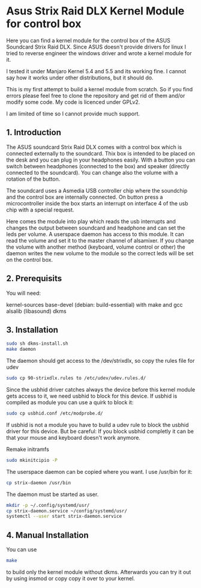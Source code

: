 # Asus Strix Raid DLX Kernel Module for control box

Here you can find a kernel module for the control box of the ASUS Soundcard Strix Raid DLX.
Since ASUS doesn't provide drivers for linux I tried to reverse engineer the windows driver and wrote a kernel module for it.

I tested it under Manjaro Kernel 5.4 and 5.5 and its working fine. I cannot say how it works under other distributions, but it should do.

This is my first attempt to build a kernel module from scratch. So if you find errors please feel free to clone the repository and get rid of them and/or modify some code.
My code is licenced under GPLv2.

I am limited of time so I cannot provide much support.

## 1. Introduction

The ASUS soundcard Strix Raid DLX comes with a control box which is connected externally to the soundcard. Thix box is intended to be placed on the desk and you can plug in your headphones easily.
With a button you can switch between headphones (connected to the box) and speaker (directly connected to the soundcard). You can change also the volume with a rotation of the button.

The soundcard uses a Asmedia USB controller chip where the soundchip and the control box are internally connected. 
On button press a microcontroller inside the box starts an interrupt on interface 4 of the usb chip with a special request.

Here comes the module into play which reads the usb interrupts and changes the output between soundcard and headphone and can set the leds per volume.
A userspace daemon has access to this module. It can read the volume and set it to the master channel of alsamixer. If you change the volume with another method (keyboard, volume control
or other) the daemon writes the new volume to the module so the correct leds will be set on the control box.

## 2. Prerequisits

You will need:

kernel-sources
base-devel (debian: build-essential) with make and gcc
alsalib (libasound)
dkms


## 3. Installation

```bash
sudo sh dkms-install.sh
make daemon
```

The daemon should get access to the /dev/strixdlx, so copy the rules file for udev
```bash
sudo cp 90-strixdlx.rules to /etc/udev/udev.rules.d/
```

Since the usbhid driver catches always the device before this kernel module gets access to it, we need usbhid to block for this device.
If usbhid is compiled as module you can use a quirk to block it:
```bash
sudo cp usbhid.conf /etc/modprobe.d/
```
If usbhid is not a module you have to build a udev rule to block the usbhid driver for this device. But be careful: If you block usbhid completly it can be that your mouse and keyboard
doesn't work anymore.

Remake initramfs
```bash
sudo mkinitcipio -P
```

The userspace daemon can be copied where you want. I use /usr/bin for it:
```bash
cp strix-daemon /usr/bin
```

The daemon must be started as user.
```bash
mkdir -p ~/.config/systemd/usr/
cp strix-daemon.service ~/config/systemd/usr/
systemctl --user start strix-daemon.service
```

## 4. Manual Installation

You can use 
```bash
make
```
to build only the kernel module without dkms.
Afterwards you can try it out by using insmod or copy copy it over to your kernel.